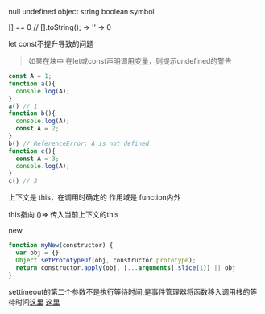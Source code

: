 null
undefined
object
string
boolean
symbol

[] == 0 // [].toString(); -> '' -> 0

let const不提升导致的问题
> 如果在块中 在let或const声明调用变量，则提示undefined的警告
```js
const A = 1;
function a(){
  console.log(A);
}
a() // 1
function b(){
  console.log(A);
  const A = 2;
}
b() // ReferenceError: A is not defined
function c(){
  const A = 3;
  console.log(A);
}
c() // 3
```

上下文是 this，在调用时确定的
作用域是 function内外


this指向
()=> 传入当前上下文的this


new
```js
function myNew(constructor) {
  var obj = {}
  Object.setPrototypeOf(obj, constructor.prototype);
  return constructor.apply(obj, [...arguments].slice(1)) || obj
}
```

settimeout的第二个参数不是执行等待时间,是事件管理器将函数移入调用栈的等待时间[这里](https://yubolun.com/javascript-interview-handbook/)
[这里](https://medium.freecodecamp.org/the-definitive-javascript-handbook-for-a-developer-interview-44ffc6aeb54e?gi=7cdc8a29149)